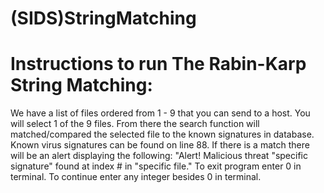 # (SIDS)StringMatching

# Instructions to run The Rabin-Karp String Matching:

We have a list of files ordered from 1 - 9 that you can send to a host.
You will select 1 of the 9 files. From there the search function will
matched/compared the selected file to the known signatures in database. 
Known virus signatures can be found on line 88. If there is a match there will be an alert 
displaying the following: "Alert! Malicious threat "specific signature" found at index # in "specific file."
To exit program enter 0 in terminal. To continue enter any integer besides 0 in terminal.
